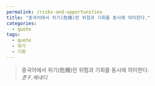 ```yaml
---
permalink: /risks-and-opportunities
title: "중국어에서 위기(危機)란 위험과 기회를 동시에 의미한다."
categories:
  - quote
tags: 
  - quote
  - 위기
  - 기회
---
```

> 중국어에서 위기(危機)란 위험과 기회를 동시에 의미한다.  
> <cite>존 F.케네디</cite>